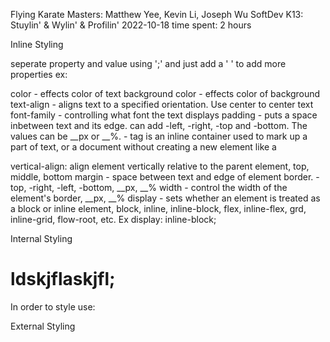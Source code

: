 Flying Karate Masters: Matthew Yee, Kevin Li, Joseph Wu
SoftDev
K13: Stuylin' & Wylin' & Profilin'
2022-10-18
time spent: 2 hours

Inline Styling
<tag></tag>
<tag style = "styling here">

seperate property and value using ';' and just add a ' ' to add more properties
ex:

color - effects color of text
background color - effects color of background
text-align - aligns text to a specified orientation. Use center to center text
font-family - controlling what font the text displays
padding - puts a space inbetween text and its edge. can add -left, -right, -top and -bottom. The values can be __px or __%.
<span> - tag is an inline container used to mark up a part of text, or a document without creating a new element like a <p>
vertical-align: align element vertically relative to the parent element, top, middle, bottom
margin - space between text and edge of element border. -top, -right, -left, -bottom, __px, __%
width - control the width of the element's border, __px, __%
display - sets whether an element is treated as a block or inline element, block, inline, inline-block, flex, inline-flex, grd, inline-grid, flow-root, etc. Ex display: inline-block;

Internal Styling
<h1 class = "class">
    ldskjflaskjfl;
</h1>

In order to style use:

<style>
h1 {
    styling here
}
    or
.class {
    styling here
}
</style>

External Styling
<head> 
    <link 
    rel="stylesheet"
    type="text/css"
    href="FILENAME">
</head>
